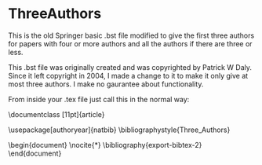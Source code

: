 # ThreeAuthors
This is the old Springer basic .bst file modified to give the first three authors for papers with four or more authors and all the authors if there are three or less.

This .bst file was originally created and was copyrighted by Patrick W Daly. Since it left copyright in 2004, I made a change to it to make it only give at most three authors. I make no gaurantee about functionality. 

From inside your .tex file just call this in the normal way:

\documentclass [11pt]{article}

\usepackage[authoryear]{natbib}
\bibliographystyle{Three_Authors}

\begin{document}
\nocite{*}
\bibliography{export-bibtex-2}
\end{document}
